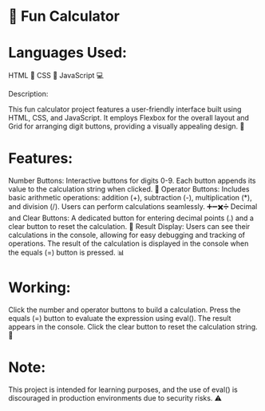 # 🎉 Fun Calculator

# Languages Used:

HTML 📝
CSS 🎨
JavaScript 💻

Description:

This fun calculator project features a user-friendly interface built using HTML, CSS, and JavaScript.
It employs Flexbox for the overall layout and Grid for arranging digit buttons, providing a visually appealing design. 🌈

# Features:

Number Buttons: Interactive buttons for digits 0-9. Each button appends its value to the calculation string when clicked. 🔢
Operator Buttons: Includes basic arithmetic operations: addition (+), subtraction (-), multiplication (*), and division (/). Users can perform calculations seamlessly. ➕➖✖️➗
Decimal and Clear Buttons: A dedicated button for entering decimal points (.) and a clear button to reset the calculation. 🧹
Result Display: Users can see their calculations in the console, allowing for easy debugging and tracking of operations. The result of the calculation is displayed in the console when the equals (=) button is pressed. 📊

# Working:

Click the number and operator buttons to build a calculation.
Press the equals (=) button to evaluate the expression using eval(). The result appears in the console.
Click the clear button to reset the calculation string. 🧮

# Note:

This project is intended for learning purposes, and the use of eval() is discouraged in production environments due to security risks. ⚠️
